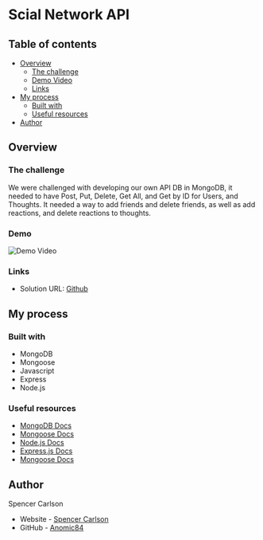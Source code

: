 # Scial Network API

## Table of contents

- [Overview](#overview)
  - [The challenge](#the-challenge)
  - [Demo Video](#Demo)
  - [Links](#links)
- [My process](#my-process)
  - [Built with](#built-with)
  - [Useful resources](#useful-resources)
- [Author](#author)



## Overview

### The challenge

We were challenged with developing our own API DB in MongoDB, it needed to have Post, Put, Delete, Get All, and Get by ID for Users, and Thoughts. It needed a way to add friends and delete friends, as well as add reactions, and delete reactions to thoughts.

### Demo

![Demo Video]([./screenshot.jpg](https://drive.google.com/file/d/1lXpMWz23uhsXDB80CBSqgULuJklhF5pX/view))

### Links

- Solution URL: [Github](https://github.com/anomic84/Social-Network-API/edit/main/README.md)

## My process

### Built with

- MongoDB
- Mongoose
- Javascript
- Express
- Node.js

### Useful resources

- [MongoDB Docs](https://www.mongodb.com/docs/)
- [Mongoose Docs](https://www.example.com)
- [Node.js Docs](https://nodejs.org/en/docs)
- [Express.js Docs](https://expressjs.com/)
- [Mongoose Docs](https://www.example.com)


## Author
  Spencer Carlson
- Website - [Spencer Carlson](https://www.spencerccarlson.com)
- GitHub - [Anomic84](https://github.com/anomic84)

